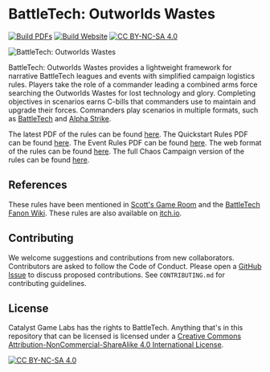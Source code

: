 [battletech-tw]: https://store.catalystgamelabs.com/products/battletech-total-warfare-pdf
[battletech-as]: https://store.catalystgamelabs.com/products/battletech-alpha-strike-commanders-edition

[outworlds-pdf]:        https://outworlds-wastes.jeremylt.org/downloads?league
[outworlds-quickstart]: https://outworlds-wastes.jeremylt.org/downloads?quickstart
[outworlds-event]:      https://outworlds-wastes.jeremylt.org/downloads?event
[outworlds-web]:        https://outworlds-wastes.jeremylt.org
[outworlds-chaos]:      https://outworlds-chaos.jeremylt.org

[build-pdf-job]:   https://github.com/Eudicods/outworlds-wastes/actions/workflows/build-pdf.yml
[build-pdf-badge]: https://github.com/Eudicods/outworlds-wastes/actions/workflows/build-pdf.yml/badge.svg
[build-web-job]:   https://github.com/Eudicods/outworlds-wastes/actions/workflows/build-website.yml
[build-web-badge]: https://github.com/Eudicods/outworlds-wastes/actions/workflows/build-website.yml/badge.svg

[github-issues]:   https://github.com/Eudicods/outworlds-wastes/issues

[scotts-list]: https://scottsgameroom.com/2022/05/13/battletech-play-formats
[fanon-wiki]:  https://battletechfanon.fandom.com/wiki/Battletech:_Outworlds_Wastes_(Casual_Campaigns)
[itchio-link]: https://jeremyluket.itch.io/battletech-outworlds-wastes

[cc-by-nc-sa]:       https://creativecommons.org/licenses/by-nc-sa/4.0/
[cc-by-nc-sa-badge]: https://img.shields.io/badge/License-CC%20BY--NC--SA%204.0-lightgrey.svg
[cc-by-nc-sa-image]: https://licensebuttons.net/l/by-nc-sa/4.0/88x31.png

[outworlds-wastes-logo]: rules/img/outworlds-wastes.ico

# BattleTech: Outworlds Wastes

[![Build PDFs][build-pdf-badge]][build-pdf-job]
[![Build Website][build-web-badge]][build-web-job]
[![CC BY-NC-SA 4.0][cc-by-nc-sa-badge]][cc-by-nc-sa]

![BattleTech: Outworlds Wastes][outworlds-wastes-logo]

BattleTech: Outworlds Wastes provides a lightweight framework for narrative BattleTech leagues and events with simplified campaign logistics rules.
Players take the role of a commander leading a combined arms force searching the Outworlds Wastes for lost technology and glory.
Completing objectives in scenarios earns C-bills that commanders use to maintain and upgrade their forces.
Commanders play scenarios in multiple formats, such as [BattleTech][battletech-tw] and [Alpha Strike][battletech-as].

The latest PDF of the rules can be found [here][outworlds-pdf].
The Quickstart Rules PDF can be found [here][outworlds-quickstart].
The Event Rules PDF can be found [here][outworlds-event].
The web format of the rules can be found [here][outworlds-web].
The full Chaos Campaign version of the rules can be found [here][outworlds-chaos].

## References

These rules have been mentioned in [Scott's Game Room][scotts-list] and the [BattleTech Fanon Wiki][fanon-wiki].
These rules are also available on [itch.io][itchio-link].

## Contributing

We welcome suggestions and contributions from new collaborators.
Contributors are asked to follow the Code of Conduct.
Please open a [GitHub Issue][github-issues] to discuss proposed contributions.
See `CONTRIBUTING.md` for contributing guidelines.

## License

Catalyst Game Labs has the rights to BattleTech.
Anything that's in this repository that can be licensed is licensed under a
[Creative Commons Attribution-NonCommercial-ShareAlike 4.0 International License][cc-by-nc-sa].

[![CC BY-NC-SA 4.0][cc-by-nc-sa-image]][cc-by-nc-sa]
